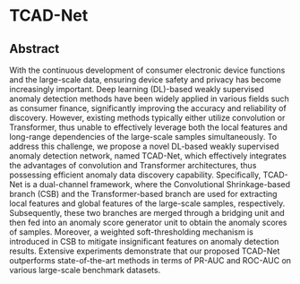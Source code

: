 # TCAD-Net

## Abstract

With the continuous development of consumer electronic device functions and the large-scale data, ensuring device safety and privacy has become increasingly important. Deep learning (DL)-based weakly supervised anomaly detection methods have been widely applied in various fields such as consumer finance, significantly improving the accuracy and reliability of discovery. However, existing methods typically either utilize convolution or Transformer, thus unable to effectively leverage both the local features and long-range dependencies of the large-scale samples simultaneously. To address this challenge, we propose a novel DL-based weakly supervised anomaly detection network, named TCAD-Net, which effectively integrates the advantages of convolution and Transformer architectures, thus possessing efficient anomaly data discovery capability. Specifically, TCAD-Net is a dual-channel framework, where the Convolutional Shrinkage-based branch (CSB) and the Transformer-based branch are used for extracting local features and global features of the large-scale samples, respectively. Subsequently, these two branches are merged through a bridging unit and then fed into an anomaly score generator unit to obtain the anomaly scores of samples. Moreover, a weighted soft-thresholding mechanism is introduced in CSB to mitigate insignificant features on anomaly detection results. Extensive experiments demonstrate that our proposed TCAD-Net outperforms state-of-the-art methods in terms of PR-AUC and ROC-AUC on various large-scale benchmark datasets. 
